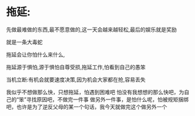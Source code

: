 # 拖延:

先做最难做的东西,最不愿意做的,这一天会越来越轻松,最后的娱乐就是奖励

就是一条大毒蛇

拖延会让你怕什么来什么,

拖延源于惧怕,源于惧怕自尊受损,拖延工作,怕看到自己的愚笨

当机立断:有机会就要速度决策,因为机会大家都在抢,容易丢失

我似乎不想做那么快，只想拖延，怕遇到困难吧 怕没有我想想的那么快吧，为自己的“笨”寻找原因吧，不做完一件事 做另外一件事，是怕什么呢，怕被规矩捆绑吧，也许是为了逆反父母的某一个句话，我今天就做完这个做另外一个

